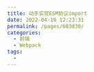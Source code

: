 ```yaml
---
title: 动手实现ESM协议import
date: 2022-04-19 12:23:31
permalink: /pages/603d30/
categories:
  - 前端
  - Webpack
tags:
  - 
---
```

